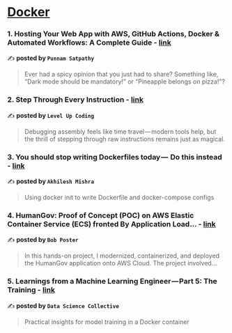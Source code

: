 
<h1><a href=https://medium.com/tag/docker/recommended target="_blank" rel="noopener noreferrer">Docker</a></h1>
<h3>1. Hosting Your Web App with AWS, GitHub Actions, Docker & Automated Workflows: A Complete Guide - <a href="https://medium.com/@psatpathy/hosting-your-web-app-with-aws-github-actions-docker-automated-workflows-a-complete-guide-c404b5e1acb2" target="_blank" rel="noopener noreferrer">link</a></h3>

✍️ **posted by `Punnam Satpathy`**

<blockquote>Ever had a spicy opinion that you just had to share? Something like, “Dark mode should be mandatory!” or “Pineapple belongs on pizza!”?</blockquote>

<h3>2. Step Through Every Instruction - <a href="https://medium.com/gitconnected/step-through-every-instruction-89e83cdd49b6" target="_blank" rel="noopener noreferrer">link</a></h3>

✍️ **posted by `Level Up Coding`**

<blockquote>Debugging assembly feels like time travel — modern tools help, but the thrill of stepping through raw instructions remains just as magical.</blockquote>

<h3>3. You should stop writing Dockerfiles today —  Do this instead - <a href="https://medium.com/@akhilesh-mishra/you-should-stop-writing-dockerfiles-today-do-this-instead-3cd8a44cb8b0" target="_blank" rel="noopener noreferrer">link</a></h3>

✍️ **posted by `Akhilesh Mishra`**

<blockquote>Using docker init to write Dockerfile and docker-compose configs</blockquote>

<h3>4. HumanGov: Proof of Concept (POC) on AWS Elastic Container Service (ECS) fronted By Application Load… - <a href="https://medium.com/@bobpstr7/humangov-proof-of-concept-poc-on-aws-elastic-container-service-ecs-fronted-by-application-load-7d247a562bc4" target="_blank" rel="noopener noreferrer">link</a></h3>

✍️ **posted by `Bob Poster`**

<blockquote>In this hands-on project, I modernized, containerized, and deployed the HumanGov application onto AWS Cloud. The project involved…</blockquote>

<h3>5. Learnings from a Machine Learning Engineer — Part 5: The Training - <a href="https://medium.com/data-science-collective/learnings-from-a-machine-learning-engineer-part-5-the-training-87f5e8b18949" target="_blank" rel="noopener noreferrer">link</a></h3>

✍️ **posted by `Data Science Collective`**

<blockquote>Practical insights for model training in a Docker container</blockquote>

